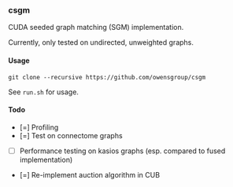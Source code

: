 ### csgm

CUDA seeded graph matching (SGM) implementation.

Currently, only tested on undirected, unweighted graphs.

#### Usage

```
git clone --recursive https://github.com/owensgroup/csgm
```

See `run.sh` for usage.

#### Todo
- [=] Profiling
- [=] Test on connectome graphs
- [ ] Performance testing on kasios graphs (esp. compared to fused implementation)
- [=] Re-implement auction algorithm in CUB
